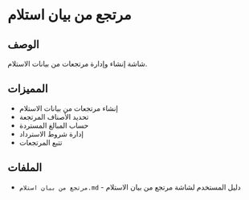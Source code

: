 # مرتجع من بيان استلام

## الوصف
شاشة إنشاء وإدارة مرتجعات من بيانات الاستلام.

## المميزات
- إنشاء مرتجعات من بيانات الاستلام
- تحديد الأصناف المرتجعة
- حساب المبالغ المستردة
- إدارة شروط الاسترداد
- تتبع المرتجعات

## الملفات
- `مرتجع من بيان استلام.md` - دليل المستخدم لشاشة مرتجع من بيان الاستلام
